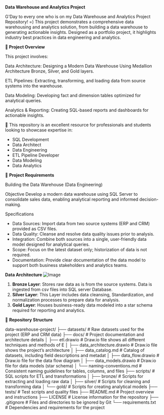 **Data Warehouse and Analytics Project**

G'Day to every one who is on my Data Warehouse and Analytics Project Repository! =) 
This project demonstrates a comprehensive data warehousing and analytics solution, from building a data warehouse to generating actionable insights. Designed as a portfolio project, it highlights industry best practices in data engineering and analytics.

**📘 Project Overview**

This project involves:

Data Architecture: Designing a Modern Data Warehouse Using Medallion Architecture Bronze, Silver, and Gold layers.

ETL Pipelines: Extracting, transforming, and loading data from source systems into the warehouse.

Data Modeling: Developing fact and dimension tables optimized for analytical queries.

Analytics & Reporting: Creating SQL-based reports and dashboards for actionable insights.

🎯 This repository is an excellent resource for professionals and students looking to showcase expertise in:

* SQL Development
* Data Architect
* Data Engineering
* ETL Pipeline Developer
* Data Modeling
* Data Analytics

🚀 **Project Requirements**

Building the Data Warehouse (Data Engineering)

Objective
Develop a modern data warehouse using SQL Server to consolidate sales data, enabling analytical reporting and informed decision-making.

Specifications
* Data Sources: Import data from two source systems (ERP and CRM) provided as CSV files.
* Data Quality: Cleanse and resolve data quality issues prior to analysis.
* Integration: Combine both sources into a single, user-friendly data model designed for analytical queries.
* Scope: Focus on the latest dataset only; historization of data is not required.
* Documentation: Provide clear documentation of the data model to support both business stakeholders and analytics teams.

**Data Architecture**
![Image](https://github.com/user-attachments/assets/9a5fa87e-c17b-4414-8f9b-096a72da8bd6)

1. **Bronze Layer**: Stores raw data as is from the source systems. Data is ingested from csv files into SQL server Database.
2. **Silver Layer**: This Layer includes data cleansing, Standardization, and normalization processes to prepare data for analysis.
3. **Gold Layer**: Houses business-ready data modeled into a star schema required for reporting and analytics. 

📁 **Repository Structure**

data-warehouse-project/
├── datasets/                         # Raw datasets used for the project (ERP and CRM data)
├── docs/                             # Project documentation and architecture details
│   ├── etl.drawio                    # Draw.io file shows all different techniques and methods of E
│   ├── data_architecture.drawio     # Draw.io file shows the project’s architecture
│   ├── data_catalog.md              # Catalog of datasets, including field descriptions and metadat
│   ├── data_flow.drawio             # Draw.io file for the data flow diagram
│   ├── data_models.drawio           # Draw.io file for data models (star schema)
│   └── naming-conventions.md        # Consistent naming guidelines for tables, columns, and files
├── scripts/                          # SQL scripts for ETL and transformations
│   ├── bronze/                      # Scripts for extracting and loading raw data
│   ├── silver/                      # Scripts for cleaning and transforming data
│   └── gold/                        # Scripts for creating analytical models
├── tests/                            # Test scripts and quality files
├── README.md                         # Project overview and instructions
├── LICENSE                           # License information for the repository
├── .gitignore                        # Files and directories to be ignored by Git
└── requirements.txt                  # Dependencies and requirements for the project




